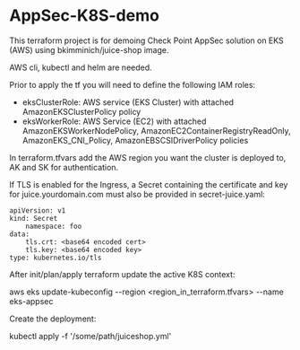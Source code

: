 # AppSec-K8S-demo

This terraform project is for demoing Check Point AppSec solution on EKS (AWS) using bkimminich/juice-shop image.

AWS cli, kubectl and helm are needed.

Prior to apply the tf you will need to define the following IAM roles:

  * eksClusterRole: AWS service (EKS Cluster) with attached AmazonEKSClusterPolicy policy
  * eksWorkerRole: AWS Service (EC2) with attached AmazonEKSWorkerNodePolicy, AmazonEC2ContainerRegistryReadOnly, AmazonEKS_CNI_Policy, AmazonEBSCSIDriverPolicy policies

In terraform.tfvars add the AWS region you want the cluster is deployed to, AK and SK for authentication.

If TLS is enabled for the Ingress, a Secret containing the certificate and key for juice.yourdomain.com must also be provided in secret-juice.yaml:

	apiVersion: v1
	kind: Secret
		namespace: foo
	data:
		tls.crt: <base64 encoded cert>
 		tls.key: <base64 encoded key>
	type: kubernetes.io/tls
	
After init/plan/apply terraform update the active K8S context:

aws eks update-kubeconfig --region <region_in_terraform.tfvars> --name eks-appsec

Create the deployment:

kubectl apply -f '/some/path/juiceshop.yml'
